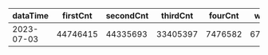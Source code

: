 |dataTime|firstCnt|secondCnt|thirdCnt|fourCnt|winCnt|vrate|wrate|
|-|-|-|-|-|-|-|-|
|2023-07-03|44746415|44335693|33405397|7476582|6712929|86.7%|14.3%|